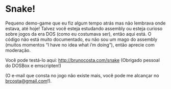 # Snake!

Pequeno demo-game que eu fiz algum tempo atrás mas não lembrava onde estava, até hoje! Talvez você esteja estudando assembly ou esteja curioso sobre jogos da era DOS (como eu costumava ser), então aqui está.
O código não está muito documentado, eu não sou um mago do assembly (muitos momentos “I have no idea what i’m doing”), então aprecie com moderação.

Você pode testá-lo aqui: http://brunocosta.com/snake
(Obrigado pessoal do DOSBox e emscripten!)

(O e-mail que consta no jogo não existe mais, você pode me alcançar no brcosta@gmail.com!).
